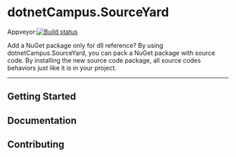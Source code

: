 <!-- Icon here -->

# dotnetCampus.SourceYard

<!-- Build status & Community status -->
Appveyor:[![Build status](https://ci.appveyor.com/api/projects/status/kxn9iakcittmvrcj?svg=true)](https://ci.appveyor.com/project/xinyuehtx/sourceyard)

Add a NuGet package only for dll reference? By using dotnetCampus.SourceYard, you can pack a NuGet package with source code. By installing the new source code package, all source codes behaviors just like it is in your project.

---

<!-- More description here -->

## Getting Started

## Documentation

## Contributing
